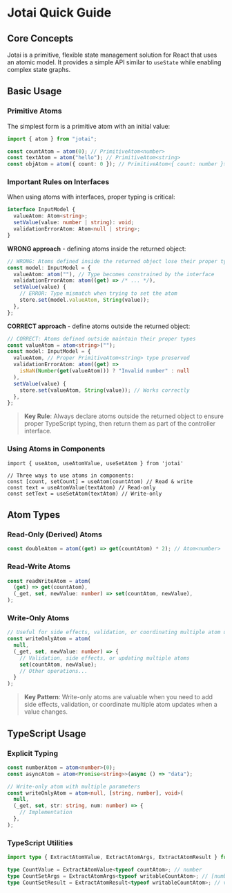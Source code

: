 # Jotai Quick Guide

## Core Concepts

Jotai is a primitive, flexible state management solution for React that uses an atomic model. It provides a simple API similar to `useState` while enabling complex state graphs.

## Basic Usage

### Primitive Atoms

The simplest form is a primitive atom with an initial value:

```ts
import { atom } from "jotai";

const countAtom = atom(0); // PrimitiveAtom<number>
const textAtom = atom("hello"); // PrimitiveAtom<string>
const objAtom = atom({ count: 0 }); // PrimitiveAtom<{ count: number }>
```

### Important Rules on Interfaces

When using atoms with interfaces, proper typing is critical:

```ts
interface InputModel {
  valueAtom: Atom<string>;
  setValue(value: number | string): void;
  validationErrorAtom: Atom<null | string>;
}
```

**WRONG approach** - defining atoms inside the returned object:
```ts
// WRONG: Atoms defined inside the returned object lose their proper types
const model: InputModel = {
  valueAtom: atom(""), // Type becomes constrained by the interface
  validationErrorAtom: atom((get) => /* ... */),
  setValue(value) {
    // ERROR: Type mismatch when trying to set the atom
    store.set(model.valueAtom, String(value));
  },
};
```

**CORRECT approach** - define atoms outside the returned object:
```ts
// CORRECT: Atoms defined outside maintain their proper types
const valueAtom = atom<string>("");
const model: InputModel = {
  valueAtom, // Proper PrimitiveAtom<string> type preserved
  validationErrorAtom: atom((get) => 
    isNaN(Number(get(valueAtom))) ? "Invalid number" : null
  ),
  setValue(value) {
    store.set(valueAtom, String(value)); // Works correctly
  },
};
```

> **Key Rule**: Always declare atoms outside the returned object to ensure proper TypeScript typing, then return them as part of the controller interface.

### Using Atoms in Components

```tsx
import { useAtom, useAtomValue, useSetAtom } from 'jotai'

// Three ways to use atoms in components:
const [count, setCount] = useAtom(countAtom) // Read & write
const text = useAtomValue(textAtom) // Read-only
const setText = useSetAtom(textAtom) // Write-only
```

## Atom Types

### Read-Only (Derived) Atoms
```ts
const doubleAtom = atom((get) => get(countAtom) * 2); // Atom<number>
```

### Read-Write Atoms
```ts
const readWriteAtom = atom(
  (get) => get(countAtom),
  (_get, set, newValue: number) => set(countAtom, newValue),
);
```

### Write-Only Atoms
```ts
// Useful for side effects, validation, or coordinating multiple atom updates
const writeOnlyAtom = atom(
  null,
  (_get, set, newValue: number) => {
    // Validation, side effects, or updating multiple atoms
    set(countAtom, newValue);
    // Other operations...
  }
);
```

> **Key Pattern**: Write-only atoms are valuable when you need to add side effects, validation, or coordinate multiple atom updates when a value changes.

## TypeScript Usage

### Explicit Typing

```ts
const numberAtom = atom<number>(0);
const asyncAtom = atom<Promise<string>>(async () => "data");

// Write-only atom with multiple parameters
const writeOnlyAtom = atom<null, [string, number], void>(
  null,
  (_get, set, str: string, num: number) => {
    // Implementation
  },
);
```

### TypeScript Utilities

```ts
import type { ExtractAtomValue, ExtractAtomArgs, ExtractAtomResult } from "jotai";

type CountValue = ExtractAtomValue<typeof countAtom>; // number
type CountSetArgs = ExtractAtomArgs<typeof writableCountAtom>; // [number]
type CountSetResult = ExtractAtomResult<typeof writableCountAtom>; // void
```
